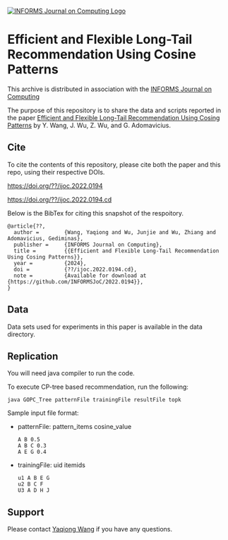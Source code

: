 [![INFORMS Journal on Computing Logo](https://INFORMSJoC.github.io/logos/INFORMS_Journal_on_Computing_Header.jpg)](https://pubsonline.informs.org/journal/ijoc)

# Efficient and Flexible Long-Tail Recommendation Using Cosine Patterns

This archive is distributed in association with the [INFORMS Journal on
Computing](https://pubsonline.informs.org/journal/ijoc)

The purpose of this repository is to share the data and scripts reported in the paper 
[Efficient and Flexible Long-Tail Recommendation Using Cosing Patterns](https://doi.org/??/ijoc.2021.0194) by Y. Wang, J. Wu, Z. Wu, and G. Adomavicius. 

## Cite

To cite the contents of this repository, please cite both the paper and this repo, using their respective DOIs.

https://doi.org/??/ijoc.2022.0194

https://doi.org/??/ijoc.2022.0194.cd

Below is the BibTex for citing this snapshot of the respoitory.

```
@article{??,
  author =        {Wang, Yaqiong and Wu, Junjie and Wu, Zhiang and Adomavicius, Gediminas},
  publisher =     {INFORMS Journal on Computing},
  title =         {{Efficient and Flexible Long-Tail Recommendation Using Cosing Patterns}},
  year =          {2024},
  doi =           {??/ijoc.2022.0194.cd},
  note =          {Available for download at {https://github.com/INFORMSJoC/2022.0194}},
}  
```

## Data
Data sets used for experiments in this paper is available in the data directory.

## Replication

You will need java compiler to run the code.

To execute CP-tree based recommendation, run the following:
```
java GOPC_Tree patternFile trainingFile resultFile topk
```
Sample input file format:
 - patternFile: pattern_items cosine_value
   ```
   A B 0.5
   A B C 0.3
   A E G 0.4
   ```
 - trainingFile: uid itemids
   ```
   u1 A B E G
   u2 B C F
   U3 A D H J
   ```

## Support
Please contact [Yaqiong Wang](ywang31@scu.edu) if you have any questions.
